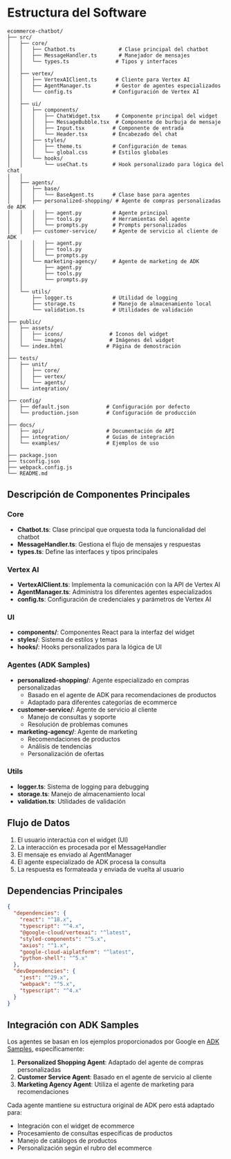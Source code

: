 # Estructura del Software

```
ecommerce-chatbot/
├── src/
│   ├── core/
│   │   ├── Chatbot.ts              # Clase principal del chatbot
│   │   ├── MessageHandler.ts       # Manejador de mensajes
│   │   └── types.ts               # Tipos y interfaces
│   │
│   ├── vertex/
│   │   ├── VertexAIClient.ts      # Cliente para Vertex AI
│   │   ├── AgentManager.ts        # Gestor de agentes especializados
│   │   └── config.ts             # Configuración de Vertex AI
│   │
│   ├── ui/
│   │   ├── components/
│   │   │   ├── ChatWidget.tsx     # Componente principal del widget
│   │   │   ├── MessageBubble.tsx  # Componente de burbuja de mensaje
│   │   │   ├── Input.tsx         # Componente de entrada
│   │   │   └── Header.tsx        # Encabezado del chat
│   │   ├── styles/
│   │   │   ├── theme.ts          # Configuración de temas
│   │   │   └── global.css        # Estilos globales
│   │   └── hooks/
│   │       └── useChat.ts        # Hook personalizado para lógica del chat
│   │
│   ├── agents/
│   │   ├── base/
│   │   │   └── BaseAgent.ts      # Clase base para agentes
│   │   ├── personalized-shopping/ # Agente de compras personalizadas de ADK
│   │   │   ├── agent.py          # Agente principal
│   │   │   ├── tools.py          # Herramientas del agente
│   │   │   └── prompts.py        # Prompts personalizados
│   │   ├── customer-service/     # Agente de servicio al cliente de ADK
│   │   │   ├── agent.py
│   │   │   ├── tools.py
│   │   │   └── prompts.py
│   │   └── marketing-agency/     # Agente de marketing de ADK
│   │       ├── agent.py
│   │       ├── tools.py
│   │       └── prompts.py
│   │
│   └── utils/
│       ├── logger.ts             # Utilidad de logging
│       ├── storage.ts            # Manejo de almacenamiento local
│       └── validation.ts         # Utilidades de validación
│
├── public/
│   ├── assets/
│   │   ├── icons/               # Iconos del widget
│   │   └── images/              # Imágenes del widget
│   └── index.html              # Página de demostración
│
├── tests/
│   ├── unit/
│   │   ├── core/
│   │   ├── vertex/
│   │   └── agents/
│   └── integration/
│
├── config/
│   ├── default.json            # Configuración por defecto
│   └── production.json         # Configuración de producción
│
├── docs/
│   ├── api/                    # Documentación de API
│   ├── integration/            # Guías de integración
│   └── examples/               # Ejemplos de uso
│
├── package.json
├── tsconfig.json
├── webpack.config.js
└── README.md
```

## Descripción de Componentes Principales

### Core
- **Chatbot.ts**: Clase principal que orquesta toda la funcionalidad del chatbot
- **MessageHandler.ts**: Gestiona el flujo de mensajes y respuestas
- **types.ts**: Define las interfaces y tipos principales

### Vertex AI
- **VertexAIClient.ts**: Implementa la comunicación con la API de Vertex AI
- **AgentManager.ts**: Administra los diferentes agentes especializados
- **config.ts**: Configuración de credenciales y parámetros de Vertex AI

### UI
- **components/**: Componentes React para la interfaz del widget
- **styles/**: Sistema de estilos y temas
- **hooks/**: Hooks personalizados para la lógica de UI

### Agentes (ADK Samples)
- **personalized-shopping/**: Agente especializado en compras personalizadas
  - Basado en el agente de ADK para recomendaciones de productos
  - Adaptado para diferentes categorías de ecommerce
- **customer-service/**: Agente de servicio al cliente
  - Manejo de consultas y soporte
  - Resolución de problemas comunes
- **marketing-agency/**: Agente de marketing
  - Recomendaciones de productos
  - Análisis de tendencias
  - Personalización de ofertas

### Utils
- **logger.ts**: Sistema de logging para debugging
- **storage.ts**: Manejo de almacenamiento local
- **validation.ts**: Utilidades de validación

## Flujo de Datos

1. El usuario interactúa con el widget (UI)
2. La interacción es procesada por el MessageHandler
3. El mensaje es enviado al AgentManager
4. El agente especializado de ADK procesa la consulta
5. La respuesta es formateada y enviada de vuelta al usuario

## Dependencias Principales

```json
{
  "dependencies": {
    "react": "^18.x",
    "typescript": "^4.x",
    "@google-cloud/vertexai": "^latest",
    "styled-components": "^5.x",
    "axios": "^1.x",
    "google-cloud-aiplatform": "^latest",
    "python-shell": "^5.x"
  },
  "devDependencies": {
    "jest": "^29.x",
    "webpack": "^5.x",
    "typescript": "^4.x"
  }
}
```

## Integración con ADK Samples

Los agentes se basan en los ejemplos proporcionados por Google en [ADK Samples](https://github.com/google/adk-samples), específicamente:

1. **Personalized Shopping Agent**: Adaptado del agente de compras personalizadas
2. **Customer Service Agent**: Basado en el agente de servicio al cliente
3. **Marketing Agency Agent**: Utiliza el agente de marketing para recomendaciones

Cada agente mantiene su estructura original de ADK pero está adaptado para:
- Integración con el widget de ecommerce
- Procesamiento de consultas específicas de productos
- Manejo de catálogos de productos
- Personalización según el rubro del ecommerce 